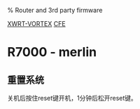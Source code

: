 % Router and 3rd party firmware

<link id="linkstyle" rel='stylesheet' href='css/markdown.css'/>

[XWRT-VORTEX](http://xvtx.ru/xwrt/index.htm)
[CFE](https://koolshare.cn/thread-4430-1-1.html)


R7000 - merlin
==============

重置系统
--------

关机后按住reset键开机，1分钟后松开reset键。

